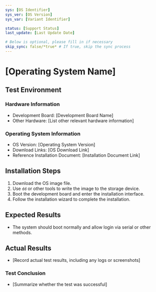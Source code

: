 ```yaml
---
sys: [OS Identifier]
sys_ver: [OS Version]
sys_var: [Variant Identifier]

status: [Support Status]
last_update: [Last Update Date]

# Below is optional, please fill in if necessary
skip_sync: false/*true* # If true, skip the sync process
---
```


# [Operating System Name]

## Test Environment

### Hardware Information

- Development Board: [Development Board Name]
- Other Hardware: [List other relevant hardware information]

### Operating System Information

- OS Version: [Operating System Version]
- Download Links: [OS Download Link]
- Reference Installation Document: [Installation Document Link]

## Installation Steps

1. Download the OS image file.
2. Use `dd` or other tools to write the image to the storage device.
3. Boot the development board and enter the installation interface.
4. Follow the installation wizard to complete the installation.

## Expected Results

- The system should boot normally and allow login via serial or other methods.

## Actual Results

- [Record actual test results, including any logs or screenshots]

### Test Conclusion

- [Summarize whether the test was successful]